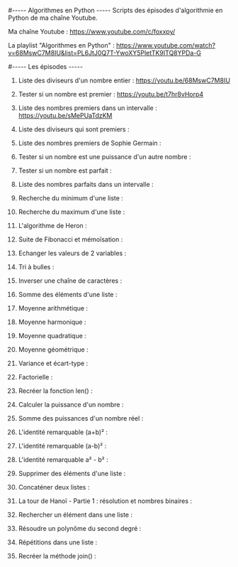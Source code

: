#----- Algorithmes en Python -----
Scripts des épisodes d'algorithmie en Python de ma chaîne Youtube.

Ma chaîne Youtube : https://www.youtube.com/c/foxxpy/

La playlist "Algorithmes en Python" : https://www.youtube.com/watch?v=68MswC7M8IU&list=PL6JtJ0Q7T-YwoXY5PletTK9ITQ8YPDa-G

#----- Les épisodes -----

1.	Liste des diviseurs d'un nombre entier : https://youtu.be/68MswC7M8IU

2.	Tester si un nombre est premier : https://youtu.be/t7hr8vHorp4

3.	Liste des nombres premiers dans un intervalle : https://youtu.be/sMePUaTdzKM

4.	Liste des diviseurs qui sont premiers : 

5.	Liste des nombres premiers de Sophie Germain : 

6.	Tester si un nombre est une puissance d'un autre nombre : 

7.	Tester si un nombre est parfait : 

8.	Liste des nombres parfaits dans un intervalle : 

9.	Recherche du minimum d'une liste : 

10.	Recherche du maximum d'une liste : 

11.	L'algorithme de Heron : 

12.	Suite de Fibonacci et mémoïsation : 

13.	Echanger les valeurs de 2 variables : 

14.	Tri à bulles : 

15.	Inverser une chaîne de caractères : 

16.	Somme des éléments d'une liste : 

17.	Moyenne arithmétique : 

18.	Moyenne harmonique : 

19.	Moyenne quadratique : 

20.	Moyenne géométrique : 

21.	Variance et écart-type : 

22.	Factorielle : 

23.	Recréer la fonction len() : 

24.	Calculer la puissance d'un nombre : 

25.	Somme des puissances d'un nombre réel : 

26.	L'identité remarquable (a+b)² : 

27.	L'identité remarquable (a-b)² : 

28.	L'identité remarquable a² - b² : 

29.	Supprimer des éléments d'une liste : 

30.	Concaténer deux listes : 

31.	La tour de Hanoï - Partie 1 : résolution et nombres binaires : 

32.	Rechercher un élément dans une liste : 

33.	Résoudre un polynôme du second degré : 

34.	Répétitions dans une liste : 

35.	Recréer la méthode join() : 


